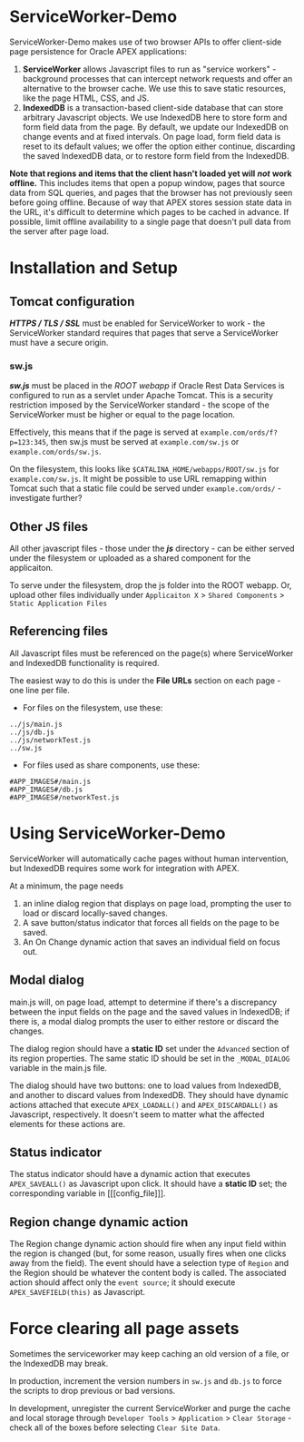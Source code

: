 # ServiceWorker-Demo
ServiceWorker-Demo makes use of two browser APIs to offer client-side page persistence for Oracle APEX applications:

1. **ServiceWorker** allows Javascript files to run as "service workers" - background processes that can intercept network requests and offer an alternative to the browser cache.
We use this to save static resources, like the page HTML, CSS, and JS.
2. **IndexedDB** is a transaction-based client-side database that can store arbitrary Javascript objects. 
We use IndexedDB here to store form and form field data from the page. By default, we update our IndexedDB on change events and at fixed intervals.
On page load, form field data is reset to its default values; we offer the option either continue, discarding the saved IndexedDB data, or to restore form field from the IndexedDB.

**Note that regions and items that the client hasn't loaded yet will** ***not*** **work offline.**
This includes items that open a popup window, pages that source data from SQL queries, and pages that the browser has not previously seen before going offline. Because of way that APEX stores session state data in the URL, it's difficult to determine which pages to be cached in advance. If possible, limit offline availability to a single page that doesn't pull data from the server after page load.

# Installation and Setup

## Tomcat configuration
***HTTPS / TLS / SSL*** must be enabled for ServiceWorker to work - the ServiceWorker standard requires that pages that serve a ServiceWorker must have a secure origin.

### sw.js
***sw.js*** must be placed in the *ROOT webapp* if Oracle Rest Data Services is configured to run as a servlet under Apache Tomcat.
This is a security restriction imposed by the ServiceWorker standard - the scope of the ServiceWorker must be higher or equal to the page location. 

Effectively, this means that if the page is served at `example.com/ords/f?p=123:345`, then sw.js must be served at `example.com/sw.js` or `example.com/ords/sw.js`. 

On the filesystem, this looks like `$CATALINA_HOME/webapps/ROOT/sw.js` for `example.com/sw.js`. It might be possible to use URL remapping within Tomcat such that a static file could be served under `example.com/ords/` - investigate further?

## Other JS files
All other javascript files - those under the ***js*** directory - can be either served under the filesystem or uploaded as a shared component for the applicaiton.

To serve under the filesystem, drop the js folder into the ROOT webapp.
Or, upload other files individually under `Applicaiton X` > `Shared Components` > `Static Application Files`

## Referencing files
All Javascript files must be referenced on the page(s) where ServiceWorker and IndexedDB functionality is required. 

The easiest way to do this is under the **File URLs** section on each page - one line per file.
- For files on the filesystem, use these:
```
../js/main.js
../js/db.js
../js/networkTest.js
../sw.js
```

- For files used as share components, use these:
```
#APP_IMAGES#/main.js
#APP_IMAGES#/db.js
#APP_IMAGES#/networkTest.js
```

# Using ServiceWorker-Demo
ServiceWorker will automatically cache pages without human intervention, but IndexedDB requires some work for integration with APEX.

At a minimum, the page needs
1. an inline dialog region that displays on page load, prompting the user to load or discard locally-saved changes.
2. A save button/status indicator that forces all fields on the page to be saved.
3. An On Change dynamic action that saves an individual field on focus out.

## Modal dialog
main.js will, on page load, attempt to determine if there's a discrepancy between the input fields on the page and the saved values in IndexedDB; if there is, a modal dialog prompts the user to either restore or discard the changes.

The dialog region should have a **static ID** set under the `Advanced` section of its region properties. The same static ID should be set in the `_MODAL_DIALOG` variable in the main.js file.

The dialog should have two buttons: one to load values from IndexedDB, and another to discard values from IndexedDB. They should have dynamic actions attached that execute `APEX_LOADALL()` and `APEX_DISCARDALL()` as Javascript, respectively. It doesn't seem to matter what the affected elements for these actions are.

## Status indicator
The status indicator should have a dynamic action that executes `APEX_SAVEALL()` as Javascript upon click. It should have a **static ID** set; the corresponding variable in [[[config_file]]].

## Region change dynamic action
The Region change dynamic action should fire when any input field within the region is changed (but, for some reason, usually fires when one clicks away from the field). The event should have a selection type of `Region` and the Region should be whatever the content body is called. The associated action should affect only the `event source`; it should execute `APEX_SAVEFIELD(this)` as Javascript.

# Force clearing all page assets
Sometimes the serviceworker may keep caching an old version of a file, or the IndexedDB may break.

In production, increment the version numbers in `sw.js` and `db.js` to force the scripts to drop previous or bad versions.

In development, unregister the current ServiceWorker and purge the cache and local storage through `Developer Tools` > `Application` > `Clear Storage` - check all of the boxes before selecting `Clear Site Data`.
